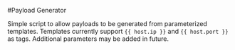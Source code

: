 #Payload Generator

Simple script to allow payloads to be generated from parameterized templates. 
Templates currently support `{{ host.ip }}` and `{{ host.port }}` as tags. 
Additional parameters may be added in future.
